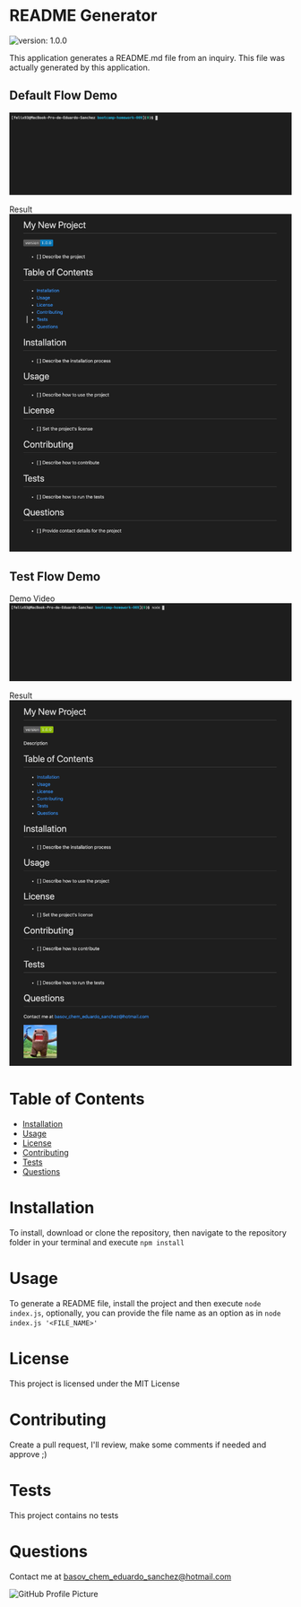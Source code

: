 # README Generator

![version: 1.0.0](https://img.shields.io/badge/version-1.0.0-blue)

This application generates a README.md file from an inquiry. This file was actually generated by this application.

## Default Flow Demo

![Default flow demo](./readme_generator_default_flow.gif)

Result
![Default flow result](./readme_generator_default_flow.png)

## Test Flow Demo

Demo Video
![Test flow demo](./readme_generator_test_flow.gif)

Result
![Test flow result](./readme_generator_test_flow.png)

# Table of Contents

- [Installation](#installation)
- [Usage](#usage)
- [License](#license)
- [Contributing](#contributing)
- [Tests](#tests)
- [Questions](#questions)

# Installation

To install, download or clone the repository, then navigate to the repository folder in your terminal and execute `npm install`

# Usage

To generate a README file, install the project and then execute `node index.js`, optionally, you can provide the file name as an option as in `node index.js '<FILE_NAME>'`

# License

This project is licensed under the MIT License

# Contributing

Create a pull request, I'll review, make some comments if needed and approve ;)

# Tests

This project contains no tests

# Questions

Contact me at [basov_chem_eduardo_sanchez@hotmail.com](mailto:basov_chem_eduardo_sanchez@hotmail.com)

![GitHub Profile Picture](https://github.com/basovchemeduardosanchez.png?size=100)
